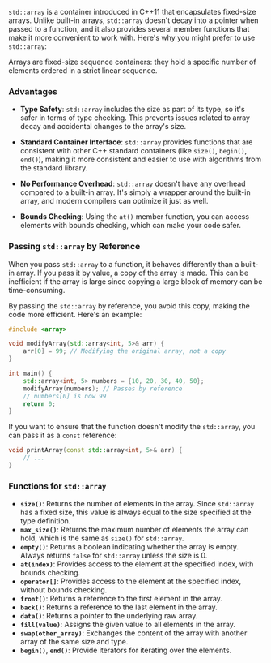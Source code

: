 `std::array` is a container introduced in C++11 that encapsulates fixed-size arrays. Unlike built-in arrays, `std::array` doesn't decay into a pointer when passed to a function, and it also provides several member functions that make it more convenient to work with. Here's why you might prefer to use `std::array`:

Arrays are fixed-size sequence containers: they hold a specific number of elements ordered in a strict linear sequence. 
### Advantages

- **Type Safety**: `std::array` includes the size as part of its type, so it's safer in terms of type checking. This prevents issues related to array decay and accidental changes to the array's size.

- **Standard Container Interface**: `std::array` provides functions that are consistent with other C++ standard containers (like `size()`, `begin()`, `end()`), making it more consistent and easier to use with algorithms from the standard library.

- **No Performance Overhead**: `std::array` doesn't have any overhead compared to a built-in array. It's simply a wrapper around the built-in array, and modern compilers can optimize it just as well.

- **Bounds Checking**: Using the `at()` member function, you can access elements with bounds checking, which can make your code safer.

### Passing `std::array` by Reference

When you pass `std::array` to a function, it behaves differently than a built-in array. If you pass it by value, a copy of the array is made. This can be inefficient if the array is large since copying a large block of memory can be time-consuming.

By passing the `std::array` by reference, you avoid this copy, making the code more efficient. Here's an example:

```c++
#include <array>

void modifyArray(std::array<int, 5>& arr) {
    arr[0] = 99; // Modifying the original array, not a copy
}

int main() {
    std::array<int, 5> numbers = {10, 20, 30, 40, 50};
    modifyArray(numbers); // Passes by reference
    // numbers[0] is now 99
    return 0;
}
```

If you want to ensure that the function doesn't modify the `std::array`, you can pass it as a `const` reference:

```c++
void printArray(const std::array<int, 5>& arr) {
    // ...
}
```

### Functions for `std::array`

- **`size()`**: Returns the number of elements in the array. Since `std::array` has a fixed size, this value is always equal to the size specified at the type definition.
- **`max_size()`**: Returns the maximum number of elements the array can hold, which is the same as `size()` for `std::array`.
- **`empty()`**: Returns a boolean indicating whether the array is empty. Always returns `false` for `std::array` unless the size is 0.
- **`at(index)`**: Provides access to the element at the specified index, with bounds checking.
- **`operator[]`**: Provides access to the element at the specified index, without bounds checking.
- **`front()`**: Returns a reference to the first element in the array.
- **`back()`**: Returns a reference to the last element in the array.
- **`data()`**: Returns a pointer to the underlying raw array.
- **`fill(value)`**: Assigns the given value to all elements in the array.
- **`swap(other_array)`**: Exchanges the content of the array with another array of the same size and type.
- **`begin()`**, **`end()`**: Provide iterators for iterating over the elements.